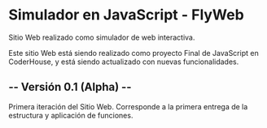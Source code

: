 # Simulador en JavaScript - FlyWeb
Sitio Web realizado como simulador de web interactiva.

Este sitio Web está siendo realizado como proyecto Final de JavaScript en CoderHouse, y está siendo actualizado con nuevas funcionalidades.

## -- Versión 0.1 (Alpha) --
Primera iteración del Sitio Web. Corresponde a la primera entrega de la estructura y aplicación de funciones.
